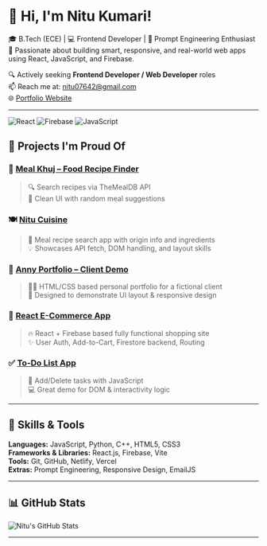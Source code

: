 # 👋 Hi, I'm Nitu Kumari!

🎓 B.Tech (ECE) | 💻 Frontend Developer | 🧠 Prompt Engineering Enthusiast  
🚀 Passionate about building smart, responsive, and real-world web apps using React, JavaScript, and Firebase.

🔍 Actively seeking **Frontend Developer / Web Developer** roles  
📫 Reach me at: nitu07642@gmail.com  
🌐 [Portfolio Website](https://portfolio-eqxt.vercel.app)

---


![React](https://img.shields.io/badge/React-20232A?style=flat-square&logo=react)
![Firebase](https://img.shields.io/badge/Firebase-FFCA28?style=flat-square&logo=firebase)
![JavaScript](https://img.shields.io/badge/JavaScript-F7DF1E?style=flat-square&logo=javascript&logoColor=black)


## 🌟 Projects I'm Proud Of

### 🍛 [Meal Khuj – Food Recipe Finder](https://github.com/Nitu07642/meal-khuj-main)
> 🔍 Search recipes via TheMealDB API  
> 🎨 Clean UI with random meal suggestions

### 🍽️ [Nitu Cuisine](https://github.com/Nitu07642/Nitu-Cuisine-project-1)
> 🍲 Meal recipe search app with origin info and ingredients  
> 💡 Showcases API fetch, DOM handling, and layout skills

### 🎨 [Anny Portfolio – Client Demo](https://github.com/Nitu07642/Anny-Portfolio)
> 🧑‍🎨 HTML/CSS based personal portfolio for a fictional client  
> 💼 Designed to demonstrate UI layout & responsive design

### 🛒 [React E-Commerce App](https://github.com/Nitu07642/React-And-Firebase-Ecommerce-For-Beginners-main)
> 🔥 React + Firebase based fully functional shopping site  
> ✨ User Auth, Add-to-Cart, Firestore backend, Routing

### ✅ [To-Do List App](https://github.com/Nitu07642/ToDoList-App)
> 📝 Add/Delete tasks with JavaScript  
> 💻 Great demo for DOM & interactivity logic

---

## 🧠 Skills & Tools

**Languages:** JavaScript, Python, C++, HTML5, CSS3  
**Frameworks & Libraries:** React.js, Firebase, Vite  
**Tools:** Git, GitHub, Netlify, Vercel  
**Extras:** Prompt Engineering, Responsive Design, EmailJS

---

## 📊 GitHub Stats

![Nitu's GitHub Stats](https://github-readme-stats.vercel.app/api?username=Nitu07642&show_icons=true&theme=radical)

---
